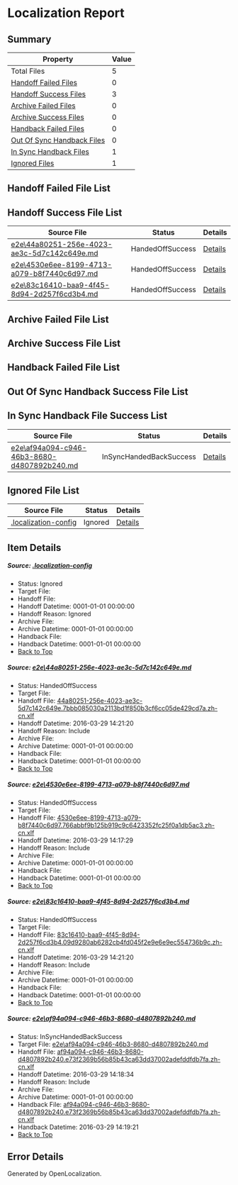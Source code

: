 # <a name='report-top'></a> Localization Report

## Summary
 Property | Value 
 -------- | ----- 
 Total Files | 5
[ Handoff Failed Files ](#handoff-failed-list)| 0
[ Handoff Success Files ](#handoff-success-list)| 3
[ Archive Failed Files ](#archive-failed-list)| 0
[ Archive Success Files ](#archive-success-list)| 0
[ Handback Failed Files ](#handback-failed-list)| 0
[ Out Of Sync Handback Files ](#outofsync-handback-success-list)| 0
[ In Sync Handback Files ](#insync-handback-success-list)| 1
[ Ignored Files ](#ignored-list)| 1

## <a name='handoff-failed-list'></a> Handoff Failed File List

## <a name='handoff-success-list'></a> Handoff Success File List
 Source File | Status | Details 
 ----------- | ------ | ------- 
 [e2e\44a80251-256e-4023-ae3c-5d7c142c649e.md](https://github.com/OpenLocalizationTest/oltest/blob/9ec454d7520110eff3ffbf300858e2e6b6a9e9d5/e2e/44a80251-256e-4023-ae3c-5d7c142c649e.md) | HandedOffSuccess | [Details](#51c939fbcc84921c040cbd4e71780569cdd4dcb91)
 [e2e\4530e6ee-8199-4713-a079-b8f7440c6d97.md](https://github.com/OpenLocalizationTest/oltest/blob/e33150d61ab27fe4e0e833b926ed70e570e64d99/e2e/4530e6ee-8199-4713-a079-b8f7440c6d97.md) | HandedOffSuccess | [Details](#98bf083f957bd210b4f0c4510b3f1f0925083a582)
 [e2e\83c16410-baa9-4f45-8d94-2d257f6cd3b4.md](https://github.com/OpenLocalizationTest/oltest/blob/9ec454d7520110eff3ffbf300858e2e6b6a9e9d5/e2e/83c16410-baa9-4f45-8d94-2d257f6cd3b4.md) | HandedOffSuccess | [Details](#3e40cb01589c250c0e72479f62f15b1b87c8b8bd3)

## <a name='archive-failed-list'></a> Archive Failed File List

## <a name='archive-success-list'></a> Archive Success File List

## <a name='handback-failed-list'></a> Handback Failed File List

## <a name='outofsync-handback-success-list'></a> Out Of Sync Handback Success File List

## <a name='insync-handback-success-list'></a> In Sync Handback File Success List
 Source File | Status | Details 
 ----------- | ------ | ------- 
 [e2e\af94a094-c946-46b3-8680-d4807892b240.md](https://github.com/OpenLocalizationTest/oltest/blob/bf58df78b15ab36eb6583779faed36b1105a4cad/e2e/af94a094-c946-46b3-8680-d4807892b240.md) | InSyncHandedBackSuccess | [Details](#6f119d92e435b84d04793fdc0a5a134ff8a0277a4)

## <a name='ignored-list'></a> Ignored File List
 Source File | Status | Details 
 ----------- | ------ | ------- 
 [.localization-config](https://github.com/OpenLocalizationTest/oltest/blob/9ec454d7520110eff3ffbf300858e2e6b6a9e9d5/.localization-config) | Ignored | [Details](#66aca4b1c2f43b14ec41e0e427345df94af1d5e10)

## Item Details
##### <a name='66aca4b1c2f43b14ec41e0e427345df94af1d5e10'></a> Source: [.localization-config](https://github.com/OpenLocalizationTest/oltest/blob/9ec454d7520110eff3ffbf300858e2e6b6a9e9d5/.localization-config)
* Status: Ignored
* Target File: 
* Handoff File: 
* Handoff Datetime: 0001-01-01 00:00:00
* Handoff Reason: Ignored
* Archive File: 
* Archive Datetime: 0001-01-01 00:00:00
* Handback File: 
* Handback Datetime: 0001-01-01 00:00:00
* [Back to Top](#report-top)

##### <a name='51c939fbcc84921c040cbd4e71780569cdd4dcb91'></a> Source: [e2e\44a80251-256e-4023-ae3c-5d7c142c649e.md](https://github.com/OpenLocalizationTest/oltest/blob/9ec454d7520110eff3ffbf300858e2e6b6a9e9d5/e2e/44a80251-256e-4023-ae3c-5d7c142c649e.md)
* Status: HandedOffSuccess
* Target File: 
* Handoff File: [44a80251-256e-4023-ae3c-5d7c142c649e.7bbb085030a2113bd1f850b3cf6cc05de429cd7a.zh-cn.xlf](https://github.com/OpenLocalizationTestOrg/olhandoff-e2e/blob/9b9a3929637000a8d2e07fcf28fdd718336210e8/ol-handoff/OpenLocalizationTestOrg/oltest.zh-cn/ci/ht/44a80251-256e-4023-ae3c-5d7c142c649e.7bbb085030a2113bd1f850b3cf6cc05de429cd7a.zh-cn.xlf)
* Handoff Datetime: 2016-03-29 14:21:20
* Handoff Reason: Include
* Archive File: 
* Archive Datetime: 0001-01-01 00:00:00
* Handback File: 
* Handback Datetime: 0001-01-01 00:00:00
* [Back to Top](#report-top)

##### <a name='98bf083f957bd210b4f0c4510b3f1f0925083a582'></a> Source: [e2e\4530e6ee-8199-4713-a079-b8f7440c6d97.md](https://github.com/OpenLocalizationTest/oltest/blob/e33150d61ab27fe4e0e833b926ed70e570e64d99/e2e/4530e6ee-8199-4713-a079-b8f7440c6d97.md)
* Status: HandedOffSuccess
* Target File: 
* Handoff File: [4530e6ee-8199-4713-a079-b8f7440c6d97.766abbf9b125b919c9c6423352fc25f0a1db5ac3.zh-cn.xlf](https://github.com/OpenLocalizationTestOrg/olhandoff-e2e/blob/6a0c073f8860c92feeb346592f496b9ae591ea6b/ol-handoff/OpenLocalizationTestOrg/oltest.zh-cn/ci/ht/4530e6ee-8199-4713-a079-b8f7440c6d97.766abbf9b125b919c9c6423352fc25f0a1db5ac3.zh-cn.xlf)
* Handoff Datetime: 2016-03-29 14:17:29
* Handoff Reason: Include
* Archive File: 
* Archive Datetime: 0001-01-01 00:00:00
* Handback File: 
* Handback Datetime: 0001-01-01 00:00:00
* [Back to Top](#report-top)

##### <a name='3e40cb01589c250c0e72479f62f15b1b87c8b8bd3'></a> Source: [e2e\83c16410-baa9-4f45-8d94-2d257f6cd3b4.md](https://github.com/OpenLocalizationTest/oltest/blob/9ec454d7520110eff3ffbf300858e2e6b6a9e9d5/e2e/83c16410-baa9-4f45-8d94-2d257f6cd3b4.md)
* Status: HandedOffSuccess
* Target File: 
* Handoff File: [83c16410-baa9-4f45-8d94-2d257f6cd3b4.09d9280ab6282cb4fd045f2e9e6e9ec554736b9c.zh-cn.xlf](https://github.com/OpenLocalizationTestOrg/olhandoff-e2e/blob/9b9a3929637000a8d2e07fcf28fdd718336210e8/ol-handoff/OpenLocalizationTestOrg/oltest.zh-cn/ci/ht/83c16410-baa9-4f45-8d94-2d257f6cd3b4.09d9280ab6282cb4fd045f2e9e6e9ec554736b9c.zh-cn.xlf)
* Handoff Datetime: 2016-03-29 14:21:20
* Handoff Reason: Include
* Archive File: 
* Archive Datetime: 0001-01-01 00:00:00
* Handback File: 
* Handback Datetime: 0001-01-01 00:00:00
* [Back to Top](#report-top)

##### <a name='6f119d92e435b84d04793fdc0a5a134ff8a0277a4'></a> Source: [e2e\af94a094-c946-46b3-8680-d4807892b240.md](https://github.com/OpenLocalizationTest/oltest/blob/bf58df78b15ab36eb6583779faed36b1105a4cad/e2e/af94a094-c946-46b3-8680-d4807892b240.md)
* Status: InSyncHandedBackSuccess
* Target File: [e2e\af94a094-c946-46b3-8680-d4807892b240.md](https://github.com/OpenLocalizationTestOrg/oltest.zh-cn/blob/77e76474b740c8a5aed3925d7803b99e61a95cbd/e2e/af94a094-c946-46b3-8680-d4807892b240.md)
* Handoff File: [af94a094-c946-46b3-8680-d4807892b240.e73f2369b56b85b43ca63dd37002adefddfdb7fa.zh-cn.xlf](https://github.com/OpenLocalizationTestOrg/olhandoff-e2e/blob/582c5d5cd053cd07c62aa418a013557267b5945a/ol-handoff/OpenLocalizationTestOrg/oltest.zh-cn/ci/ht/af94a094-c946-46b3-8680-d4807892b240.e73f2369b56b85b43ca63dd37002adefddfdb7fa.zh-cn.xlf)
* Handoff Datetime: 2016-03-29 14:18:34
* Handoff Reason: Include
* Archive File: 
* Archive Datetime: 0001-01-01 00:00:00
* Handback File: [af94a094-c946-46b3-8680-d4807892b240.e73f2369b56b85b43ca63dd37002adefddfdb7fa.zh-cn.xlf](https://github.com/OpenLocalizationTestOrg/olhandback-e2e/blob/887e1424bd531e7e26da74aa4bc81ea6c199c887/ol-handback/OpenLocalizationTestOrg/oltest.zh-cn/ci/ht/af94a094-c946-46b3-8680-d4807892b240.e73f2369b56b85b43ca63dd37002adefddfdb7fa.zh-cn.xlf)
* Handback Datetime: 2016-03-29 14:19:21
* [Back to Top](#report-top)


## Error Details

Generated by OpenLocalization.
